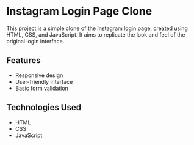 # Instagram Login Page Clone

This project is a simple clone of the Instagram login page, created using HTML, CSS, and JavaScript. It aims to replicate the look and feel of the original login interface.

## Features

- Responsive design
- User-friendly interface
- Basic form validation

## Technologies Used

- HTML
- CSS
- JavaScript

